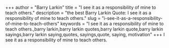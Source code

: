 +++
author = "Barry Larkin"
title = "I see it as a responsibility of mine to teach others."
description = "the best Barry Larkin Quote: I see it as a responsibility of mine to teach others."
slug = "i-see-it-as-a-responsibility-of-mine-to-teach-others"
keywords = "I see it as a responsibility of mine to teach others.,barry larkin,barry larkin quotes,barry larkin quote,barry larkin sayings,barry larkin saying,quotes, sayings,quote, saying, motivation"
+++
I see it as a responsibility of mine to teach others.

